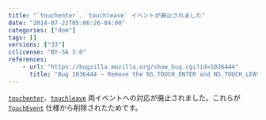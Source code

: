 ```yaml
---
title: "`touchenter`、`touchleave` イベントが廃止されました"
date: "2014-07-22T05:06:26-04:00"
categories: ["dom"]
tags: []
versions: ["33"]
cclicense: "BY-SA 3.0"
references:
    - url: "https://bugzilla.mozilla.org/show_bug.cgi?id=1036444"
      title: "Bug 1036444 – Remove the NS_TOUCH_ENTER and NS_TOUCH_LEAVE events"
---
```

[`touchenter`](https://developer.mozilla.org/docs/Web/Reference/Events/touchenter)、[`touchleave`](https://developer.mozilla.org/docs/Web/Reference/Events/touchleave) 両イベントへの対応が廃止されました。これらが [`TouchEvent`](https://developer.mozilla.org/docs/Web/API/TouchEvent) 仕様から削除されたためです。
